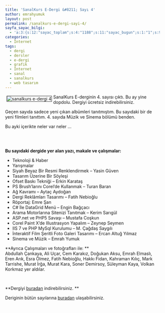 ```yaml
---
title: 'SanalKurs E-Dergi &#8211; Sayı 4'
author: emrahyumuk
layout: post
permalink: /sanalkurs-e-dergi-sayi-4/
sayfa_sayac_bilgi:
  - 'a:3:{s:12:"sayac_toplam";s:4:"1188";s:11:"sayac_bugun";s:1:"1";s:9:"son_okuma";s:10:"1364876156";}'
categories:
  - İnternet
tags:
  - dergi
  - dersler
  - e-dergi
  - grafik
  - İnternet
  - sanal
  - sanalkurs
  - web tasarım
---
```

<img src="http://www.emrahyumuk.com/blog/wp-content/uploads/sanalkurs4.jpg" alt="sanalkurs e-dergi 4" align="left" border="1" hspace="5" vspace="5" />  
SanalKurs E-derginin 4. sayısı çıktı. Bu ay yine dopdolu. Dergiyi ücretsiz indirebilirsiniz.

Geçen sayıda sadece yeni çıkan albümleri tanıtmıştım. Bu sayıdaki bir de yeni filmleri tanıttım. 4. sayıda Müzik ve Sinema bölümü benden.

Bu ayki içerikte neler var neler &#8230;

<font color="#ffffff"> </font><!--more-->

<font color="#ffffff">.</font>  
<font color="#ffffff"> .</font>

**Bu sayıdaki dergide yer alan yazı, makale ve çalışmalar:**

- Teknoloji & Haber  
- Yarışmalar  
- Siyah Beyaz Bir Resmi Renklendirmek &#8211; Yasin Güven  
- Tasarım Üzerine Bir Söyleşi  
- Ofset Baskı Tekniği &#8211; Erkin Karataş  
- PS Brush’larını Corel’de Kullanmak &#8211; Turan Baran  
- Ağ Kavramı &#8211; Aytaç Aydoğan  
- Dergi Reklâmları Tasarımı &#8211; Fatih Nebioğlu  
- Röportaj: Emre Şan  
- C# İle DataGrid Menü &#8211; Engin Bağçacı  
- Arama Motorlarına Sitenizi Tanıtmak &#8211; Kerim Sarıgül  
- ASP.net ve PHP5 Savaşı &#8211; Mustafa Coşkun  
- Corel Paint X’de Illustrasyon Yapalım &#8211; Zeynep Seymen  
- IIS 7 ve PHP MySql Kurulumu &#8211; M. Çağdaş Saygılı  
- İnteraktif Film Şeritli Foto Galeri Tasarımı &#8211; Ercan Altuğ Yılmaz  
- Sinema ve Müzik &#8211; Emrah Yumuk

**Ayrıca Çalışmaları ve fotoğrafları ile: **  
Abdullah Çankaya, Ali Uçar, Cem Karakız, Doğukan Aksu, Emrah Elmaslı, Eren Arık, Esra Ölmez, Fatih Nebioğlu, Hakkı Fidan, Kahraman Kılıç, Mark Tarrishe, Murat İrğa, Murat Kara, Soner Demirsoy, Süleyman Kaya, Volkan Korkmaz yer aldılar.

<font color="#ffffff">.</font>

**Dergiyi <a href="http://www.sanalkurs.net/e-dergi-indir-4-L1-pc.html" target="_blank">buradan</a> indirebilirsiniz. **

<font color="#ffffff"> </font>

Deriginin bütün sayılarına <a href="http://www.sanalkurs.net/e-dergi.html" target="_blank">buradan</a> ulaşabilirsiniz.

<font color="#ffffff">.</font>